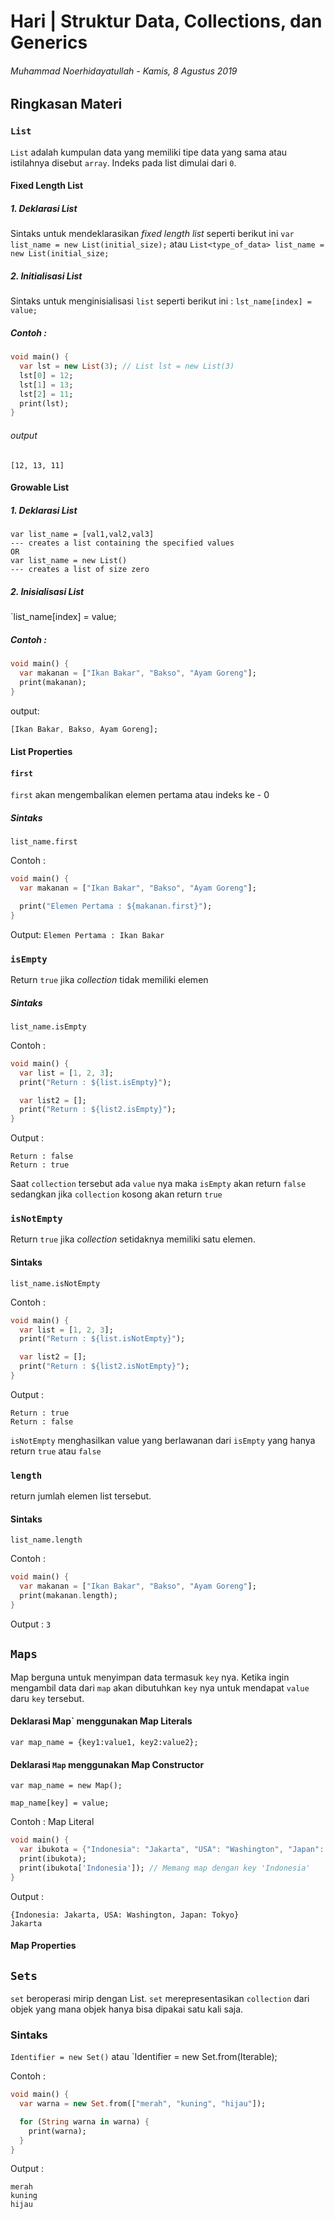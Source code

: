 # Hari | Struktur Data, Collections, dan Generics

###### Muhammad Noerhidayatullah - Kamis, 8 Agustus 2019

## Ringkasan Materi

### `List`

`List` adalah kumpulan data yang memiliki tipe data yang sama atau istilahnya disebut `array`.
Indeks pada list dimulai dari `0`.

#### Fixed Length List

##### 1. Deklarasi List

Sintaks untuk mendeklarasikan _fixed length list_ seperti berikut ini
`var list_name = new List(initial_size);`
atau
`List<type_of_data> list_name = new List(initial_size;`

##### 2. Initialisasi List

Sintaks untuk menginisialisasi `list` seperti berikut ini :
`lst_name[index] = value;`

##### Contoh :

```dart
void main() {
  var lst = new List(3); // List lst = new List(3)
  lst[0] = 12;
  lst[1] = 13;
  lst[2] = 11;
  print(lst);
}

```

###### output

`[12, 13, 11]`

#### Growable List

##### 1. Deklarasi List

```
var list_name = [val1,val2,val3]
--- creates a list containing the specified values
OR
var list_name = new List()
--- creates a list of size zero
```

##### 2. Inisialisasi List

`list_name[index] = value;

##### Contoh :

```dart
void main() {
  var makanan = ["Ikan Bakar", "Bakso", "Ayam Goreng"];
  print(makanan);
}

```

output:

```dart
[Ikan Bakar, Bakso, Ayam Goreng];
```

#### List Properties

#### `first`

`first` akan mengembalikan elemen pertama atau indeks ke - 0

##### Sintaks

`list_name.first`

Contoh :

```dart
void main() {
  var makanan = ["Ikan Bakar", "Bakso", "Ayam Goreng"];

  print("Elemen Pertama : ${makanan.first}");
}

```

Output:
`Elemen Pertama : Ikan Bakar`

### `isEmpty`

Return `true` jika _collection_ tidak memiliki elemen

##### Sintaks

`list_name.isEmpty`

Contoh :

```dart
void main() {
  var list = [1, 2, 3];
  print("Return : ${list.isEmpty}");

  var list2 = [];
  print("Return : ${list2.isEmpty}");
}

```

Output :

```
Return : false
Return : true

```

Saat `collection` tersebut ada `value` nya maka `isEmpty` akan return `false` sedangkan jika `collection` kosong akan return `true`

### `isNotEmpty`

Return `true` jika _collection_ setidaknya memiliki satu elemen.

#### Sintaks

`list_name.isNotEmpty`

Contoh :

```dart
void main() {
  var list = [1, 2, 3];
  print("Return : ${list.isNotEmpty}");

  var list2 = [];
  print("Return : ${list2.isNotEmpty}");
}

```

Output :

```
Return : true
Return : false
```

`isNotEmpty` menghasilkan value yang berlawanan dari `isEmpty` yang hanya return `true` atau `false`

### `length`

return jumlah elemen list tersebut.

#### Sintaks

`list_name.length`

Contoh :

```dart
void main() {
  var makanan = ["Ikan Bakar", "Bakso", "Ayam Goreng"];
  print(makanan.length);
}
```

Output :
`3`

## `Maps`

Map berguna untuk menyimpan data termasuk `key` nya.
Ketika ingin mengambil data dari `map` akan dibutuhkan `key` nya untuk mendapat `value` daru `key` tersebut.

#### Deklarasi Map` menggunakan Map Literals

`var map_name = {key1:value1, key2:value2};`

#### Deklarasi `Map` menggunakan Map Constructor

```
var map_name = new Map();

map_name[key] = value;
```

Contoh : Map Literal

```dart
void main() {
  var ibukota = {"Indonesia": "Jakarta", "USA": "Washington", "Japan": "Tokyo"};
  print(ibukota);
  print(ibukota['Indonesia']); // Memang map dengan key 'Indonesia'
}

```

Output :

```
{Indonesia: Jakarta, USA: Washington, Japan: Tokyo}
Jakarta
```

#### Map Properties

## `Sets`

`set` beroperasi mirip dengan List. `set` merepresentasikan `collection` dari objek yang mana objek hanya bisa dipakai satu kali saja.

### Sintaks

`Identifier = new Set()`
atau
`Identifier = new Set.from(Iterable);

Contoh :

```dart
void main() {
  var warna = new Set.from(["merah", "kuning", "hijau"]);

  for (String warna in warna) {
    print(warna);
  }
}

```

Output :

```
merah
kuning
hijau
```
